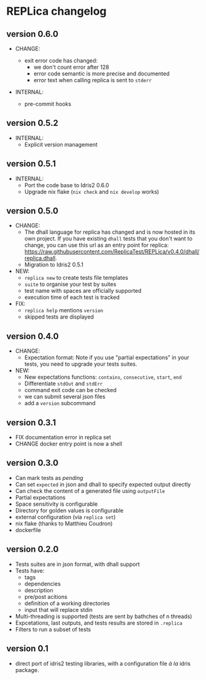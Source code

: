 # REPLica changelog

## version 0.6.0

- CHANGE:
  - exit error code has changed:
    - we don't count error after 128
    - error code semantic is more precise and documented
    - error text when calling replica is sent to `stderr`

- INTERNAL:
  - pre-commit hooks

## version 0.5.2

- INTERNAL:
  - Explicit version management

## version 0.5.1

- INTERNAL:
  - Port the code base to Idris2 0.6.0
  - Upgrade nix flake (`nix check` and `nix develop` works)

## version 0.5.0

- CHANGE:
  - The dhall language for replica has changed and is now hosted in its own project.
    If you have existing `dhall` tests that you don't want to change, you can use
    this url as an entry point for replica:
    <https://raw.githubusercontent.com/ReplicaTest/REPLica/v0.4.0/dhall/replica.dhall>.
  - Migration to Idris2 0.5.1
- NEW:
  - `replica new` to create tests file templates
  - `suite` to organise your test by suites
  - test name with spaces are officially supported
  - execution time of each test is tracked
- FIX:
  - `replica help` mentions `version`
  - skipped tests are displayed

## version 0.4.0

- CHANGE:
  - Expectation format: Note if you use "partial expectations" in your tests,
    you need to upgrade your tests suites.
- NEW:
  - New expectations functions: `contains`, `consecutive`, `start`, `end`
  - Differentiate `stdOut` and `stdErr`
  - command exit code can be checked
  - we can submit several json files
  - add a `version` subcommand

## version 0.3.1

- FIX documentation error in replica set
- CHANGE docker entry point is now a shell

## version 0.3.0

- Can mark tests as _pending_
- Can set `expected` in json and dhall to specify expected output directly
- Can check the content of a generated file using `outputFile`
- Partial expectations
- Space sensitivity is configurable
- Directory for golden values is configurable
- external configuration (via `replica set`)
- nix flake (thanks to Matthieu Coudron)
- dockerfile

## version 0.2.0

- Tests suites are in json format, with dhall support
- Tests have:
  - tags
  - dependencies
  - description
  - pre/post acitions
  - definition of a working directories
  - input that will replace stdin
- Multi-threading is supported (tests are sent by bathches of n threads)
- Expcetations, last outputs, and tests results are stored in `.replica`
- Filters to run a subset of tests

## version 0.1

- direct port of idris2 testing libraries,
  with a configuration file _à la_ idris package.
